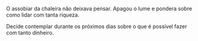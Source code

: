 O assobiar da chaleira não deixava pensar. Apagou o lume e pondera sobre como lidar com tanta riqueza.

Decide contemplar durante os próximos dias sobre o que é possivel fazer com tanto dinheiro.

